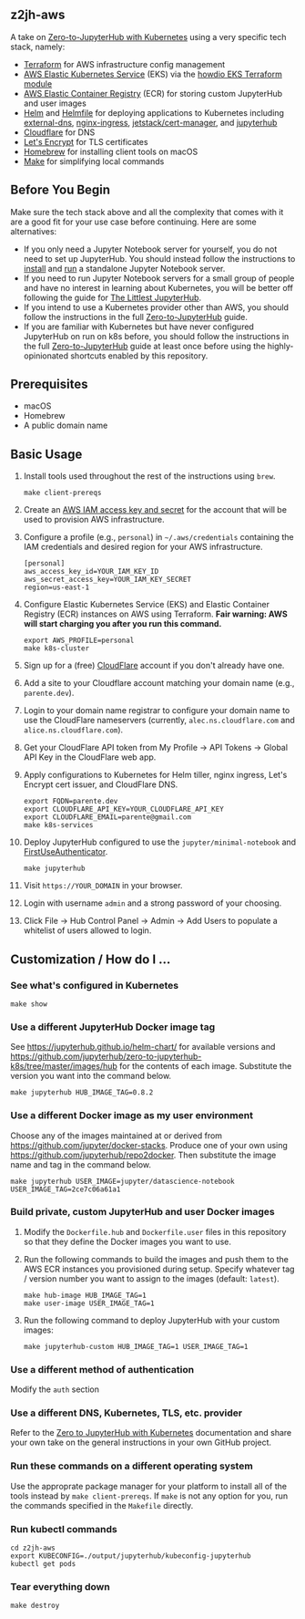 ## z2jh-aws

A take on [Zero-to-JupyterHub with Kubernetes](https://zero-to-jupyterhub.readthedocs.io/en/latest/)
using a very specific tech stack, namely:

- [Terraform](https://www.terraform.io/) for AWS infrastructure config management
- [AWS Elastic Kubernetes Service](https://aws.amazon.com/eks/) (EKS) via the
  [howdio EKS Terraform module](https://registry.terraform.io/modules/howdio/eks/aws/0.6.0)
- [AWS Elastic Container Registry](https://aws.amazon.com/ecr/) (ECR) for storing custom JupyterHub
  and user images
- [Helm](https://helm.sh/) and [Helmfile](https://github.com/roboll/helmfile) for deploying
  applications to Kubernetes including
  [external-dns](https://github.com/kubernetes-incubator/external-dns),
  [nginx-ingress](https://github.com/kubernetes/ingress-nginx),
  [jetstack/cert-manager](https://github.com/jetstack/cert-manager), and
  [jupyterhub](https://github.com/jupyterhub/helm-chart)
- [Cloudflare](https://cloudflare.com) for DNS
- [Let's Encrypt](https://letsencrypt.org/) for TLS certificates
- [Homebrew](https://brew.sh/) for installing client tools on macOS
- [Make](https://www.gnu.org/software/make/) for simplifying local commands

## Before You Begin

Make sure the tech stack above and all the complexity that comes with it are a good fit for your use
case before continuing. Here are some alternatives:

- If you only need a Jupyter Notebook server for yourself, you do not need to set up JupyterHub. You
  should instead follow the instructions to
  [install](https://jupyter.readthedocs.io/en/latest/install.html) and
  [run](https://jupyter.readthedocs.io/en/latest/running.html) a standalone Jupyter Notebook server.
- If you need to run Jupyter Notebook servers for a small group of people and have no interest in
  learning about Kubernetes, you will be better off following the guide for
  [The Littlest JupyterHub](https://the-littlest-jupyterhub.readthedocs.io/en/latest/).
- If you intend to use a Kubernetes provider other than AWS, you should follow the instructions in
  the full [Zero-to-JupyterHub](https://zero-to-jupyterhub.readthedocs.io/en/latest/) guide.
- If you are familiar with Kubernetes but have never configured JupyterHub on run on k8s before, you
  should follow the instructions in the full
  [Zero-to-JupyterHub](https://zero-to-jupyterhub.readthedocs.io/en/latest/) guide at least once
  before using the highly-opinionated shortcuts enabled by this repository.

## Prerequisites

- macOS
- Homebrew
- A public domain name

## Basic Usage

1. Install tools used throughout the rest of the instructions using `brew`.

   ```shell
   make client-prereqs
   ```

1. Create an
   [AWS IAM access key and secret](https://aws.amazon.com/premiumsupport/knowledge-center/create-access-key/)
   for the account that will be used to provision AWS infrastructure.
1. Configure a profile (e.g., `personal`) in `~/.aws/credentials` containing the IAM credentials and
   desired region for your AWS infrastructure.

   ```
   [personal]
   aws_access_key_id=YOUR_IAM_KEY_ID
   aws_secret_access_key=YOUR_IAM_KEY_SECRET
   region=us-east-1
   ```

1. Configure Elastic Kubernetes Service (EKS) and Elastic Container Registry (ECR) instances on AWS
   using Terraform. **Fair warning: AWS will start charging you after you run this command.**

   ```shell
   export AWS_PROFILE=personal
   make k8s-cluster
   ```

1. Sign up for a (free) [CloudFlare](https://cloudflare.com) account if you don't already have one.
1. Add a site to your Cloudflare account matching your domain name (e.g., `parente.dev`).
1. Login to your domain name registrar to configure your domain name to use the CloudFlare
   nameservers (currently, `alec.ns.cloudflare.com` and `alice.ns.cloudflare.com`).
1. Get your CloudFlare API token from My Profile &rarr; API Tokens &rarr; Global API Key in the
   CloudFlare web app.
1. Apply configurations to Kubernetes for Helm tiller, nginx ingress, Let's Encrypt cert issuer, and
   CloudFlare DNS.

   ```shell
   export FQDN=parente.dev
   export CLOUDFLARE_API_KEY=YOUR_CLOUDFLARE_API_KEY
   export CLOUDFLARE_EMAIL=parente@gmail.com
   make k8s-services
   ```

1. Deploy JupyterHub configured to use the `jupyter/minimal-notebook` and
   [FirstUseAuthenticator](https://github.com/jupyterhub/firstuseauthenticator).

   ```shell
   make jupyterhub
   ```

1. Visit `https://YOUR_DOMAIN` in your browser.
1. Login with username `admin` and a strong password of your choosing.
1. Click File &rarr; Hub Control Panel &rarr; Admin &rarr; Add Users to populate a whitelist of
   users allowed to login.

## Customization / How do I ...

### See what's configured in Kubernetes

```shell
make show
```

### Use a different JupyterHub Docker image tag

See https://jupyterhub.github.io/helm-chart/ for available versions and
https://github.com/jupyterhub/zero-to-jupyterhub-k8s/tree/master/images/hub for the contents of each
image. Substitute the version you want into the command below.

```shell
make jupyterhub HUB_IMAGE_TAG=0.8.2
```

### Use a different Docker image as my user environment

Choose any of the images maintained at or derived from https://github.com/jupyter/docker-stacks.
Produce one of your own using https://github.com/jupyterhub/repo2docker. Then substitute the image
name and tag in the command below.

```
make jupyterhub USER_IMAGE=jupyter/datascience-notebook USER_IMAGE_TAG=2ce7c06a61a1
```

### Build private, custom JupyterHub and user Docker images

1. Modify the `Dockerfile.hub` and `Dockerfile.user` files in this repository so that they define
   the Docker images you want to use.
2. Run the following commands to build the images and push them to the AWS ECR instances you
   provisioned during setup. Specify whatever tag / version number you want to assign to the images
   (default: `latest`).

   ```shell
   make hub-image HUB_IMAGE_TAG=1
   make user-image USER_IMAGE_TAG=1
   ```

3. Run the following command to deploy JupyterHub with your custom images:

   ```shell
   make jupyterhub-custom HUB_IMAGE_TAG=1 USER_IMAGE_TAG=1
   ```

### Use a different method of authentication

Modify the `auth` section

### Use a different DNS, Kubernetes, TLS, etc. provider

Refer to the
[Zero to JupyterHub with Kubernetes](https://zero-to-jupyterhub.readthedocs.io/en/latest/)
documentation and share your own take on the general instructions in your own GitHub project.

### Run these commands on a different operating system

Use the approprate package manager for your platform to install all of the tools instead by
`make client-prereqs`. If `make` is not any option for you, run the commands specified in the
`Makefile` directly.

### Run kubectl commands

```shell
cd z2jh-aws
export KUBECONFIG=./output/jupyterhub/kubeconfig-jupyterhub
kubectl get pods
```

### Tear everything down

```shell
make destroy
```
